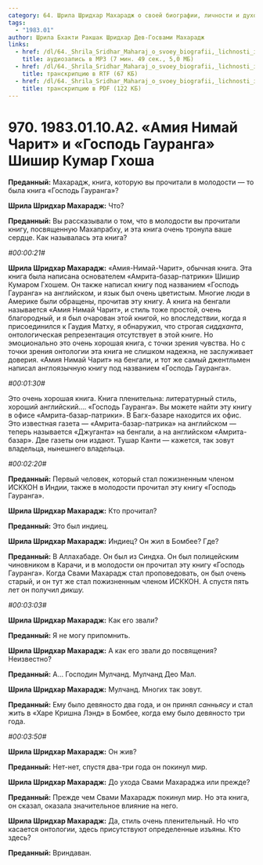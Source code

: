 ```yaml
---
category: 64. Шрила Шридхар Махарадж о своей биографии, личности и духовном опыте
tags:
  - "1983.01"
author: Шрила Бхакти Ракшак Шридхар Дев-Госвами Махарадж
links:
  - href: /dl/64._Shrila_Sridhar_Maharaj_o_svoey_biografii,_lichnosti_i_duhovnom_opyte/970_1983.01.10.A2_SridharMj_Amija_Nimaj_Charit_i_Gospod_Gauranga_Shishir_Kumar_Ghosha.mp3
    title: аудиозапись в MP3 (7 мин. 49 сек., 5,0 МБ)
  - href: /dl/64._Shrila_Sridhar_Maharaj_o_svoey_biografii,_lichnosti_i_duhovnom_opyte/970_1983.01.10.A2_SridharMj_Amija_Nimaj_Charit_i_Gospod_Gauranga_Shishir_Kumar_Ghosha.rtf
    title: транскрипцию в RTF (67 КБ)
  - href: /dl/64._Shrila_Sridhar_Maharaj_o_svoey_biografii,_lichnosti_i_duhovnom_opyte/970_1983.01.10.A2_SridharMj_Amija_Nimaj_Charit_i_Gospod_Gauranga_Shishir_Kumar_Ghosha.pdf
    title: транскрипцию в PDF (122 КБ)
---
```


# 970. 1983.01.10.A2. «Амия Нимай Чарит» и «Господь Гауранга» Шишир Кумар Гхоша

**Преданный:** Махарадж, книга, которую вы прочитали в молодости — то была книга «Господь Гауранга»?

**Шрила Шридхар Махарадж:** Что?

**Преданный:** Вы рассказывали о том, что в молодости вы прочитали книгу, посвященную Махапрабху, и эта книга очень тронула ваше сердце. Как называлась эта книга?

*#00:00:21#*

**Шрила Шридхар Махарадж:** «Амия-Нимай-Чарит», обычная книга. Эта книга была написана основателем «Амрита-базар-патрики» Шишир Кумаром Гхошем. Он также написал книгу под названием «Господь Гауранга» на английском, и язык был очень цветистым. Многие люди в Америке были обращены, прочитав эту книгу. А книга на бенгали называется «Амия Нимай Чарит», и стиль тоже простой, очень благородный, и я был очарован этой книгой, но впоследствии, когда я присоединился к Гаудия Матху, я обнаружил, что строгая *сиддханта*, онтологическая репрезентация отсутствует в этой книге. Но эмоционально это очень хорошая книга, с точки зрения чувства. Но с точки зрения онтологии эта книга не слишком надежна, не заслуживает доверия. «Амия Нимай Чарит» на бенгали, и тот же самый джентльмен написал англоязычную книгу под названием «Господь Гауранга».

*#00:01:30#*

Это очень хорошая книга. Книга пленительна: литературный стиль, хороший английский…. «Господь Гауранга». Вы можете найти эту книгу в офисе «Амрита-базар-патрики». В Багх-базаре находится их офис. Это известная газета — «Амрита-базар-патрика» на английском — теперь называется «Джуганта» на бенгали, а на английском «Амрита-базар». Две газеты они издают. Тушар Канти — кажется, так зовут владельца, нынешнего владельца.

*#00:02:20#*

**Преданный:** Первый человек, который стал пожизненным членом ИСККОН в Индии, также в молодости прочитал эту книгу «Господь Гауранга».

**Шрила Шридхар Махарадж:** Кто прочитал?

**Преданный:** Это был индиец.

**Шрила Шридхар Махарадж:** Индиец? Он жил в Бомбее? Где?

**Преданный:** В Аллахабаде. Он был из Синдха. Он был полицейским чиновником в Карачи, и в молодости он прочитал эту книгу «Господь Гауранга». Когда Свами Махарадж стал проповедовать, он был очень старый, и он тут же стал пожизненным членом ИСККОН. А спустя пять лет он получил *дикшу.*

*#00:03:03#*

**Шрила Шридхар Махарадж:** Как его звали?

**Преданный:** Я не могу припомнить.

**Шрила Шридхар Махарадж:** А как его звали до посвящения? Неизвестно?

**Преданный:** А… Господин Мулчанд. Мулчанд Део Мал.

**Шрила Шридхар Махарадж:** Мулчанд. Многих так зовут.

**Преданный:** Ему было девяносто два года, и он принял *санньясу* и стал жить в «Харе Кришна Лэнд» в Бомбее, когда ему было девяносто три года.

*#00:03:50#*

**Шрила Шридхар Махарадж:** Он жив?

**Преданный:** Нет-нет, спустя два-три года он покинул мир.

**Шрила Шридхар Махарадж:** До ухода Свами Махараджа или прежде?

**Преданный:** Прежде чем Свами Махарадж покинул мир. Но эта книга, он сказал, оказала значительное влияние на него.

**Шрила Шридхар Махарадж:** Да, стиль очень пленительный. Но что касается онтологии, здесь присутствуют определенные изъяны. Кто здесь?

**Преданный:** Вриндаван.

